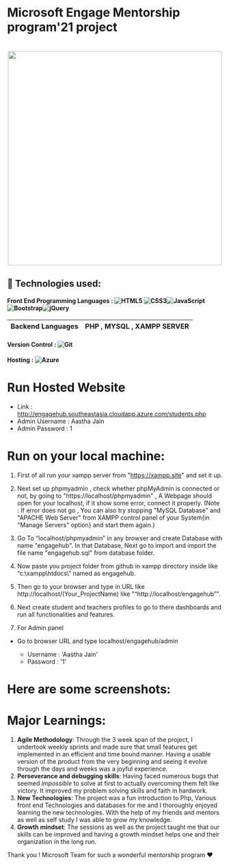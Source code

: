 #                Microsoft Engage Mentorship program'21 project   

<h1 align="center"><img src="https://user-images.githubusercontent.com/50754325/143672348-3f4c1a57-30df-4473-9222-4d37e48b002a.png" width="500"></h1>
<p align="center">
  
##  🚩 Technologies used:
#### Front End Programming Languages : <img alt="HTML5" src="https://img.shields.io/badge/html5-%23E34F26.svg?style=for-the-badge&logo=html5&logoColor=white"/> <img alt="CSS3" src="https://img.shields.io/badge/css3-%231572B6.svg?style=for-the-badge&logo=css3&logoColor=white"/><img alt="JavaScript" src="https://img.shields.io/badge/javascript-%23323330.svg?style=for-the-badge&logo=javascript&logoColor=%23F7DF1E"/><img alt="Bootstrap" src="https://img.shields.io/badge/bootstrap-%23563D7C.svg?style=for-the-badge&logo=bootstrap&logoColor=white"/><img alt="jQuery" src="https://img.shields.io/badge/jquery-%230769AD.svg?style=for-the-badge&logo=jquery&logoColor=white"/> 

  | Backend Languages | PHP , MYSQL , XAMPP SERVER |
  |---------|-------------|

#### Version Control : <img alt="Git" src="https://img.shields.io/badge/git-%23F05033.svg?style=for-the-badge&logo=git&logoColor=white"/>  
#### Hosting : <img alt="Azure" src="https://img.shields.io/badge/azure-%230072C6.svg?style=for-the-badge&logo=azure-devops&logoColor=white"/> 

# Run Hosted Website
  - Link : http://engagehub.southeastasia.cloudapp.azure.com/students.php
  - Admin Username : Aastha Jain
  - Admin Password : 1
  


# Run on your local machine:

1. First of all run your xampp server from "https://xampp.site" and set it up.

2. Next set up phpmyadmin , check whether phpMyAdmin is connected or not, by going to "https://localhost/phpmyadmin" , A Webpage should open for your localhost, if it show some error, connect it properly. (Note : If error does not go , You can also try stopping "MySQL Database" and "APACHE Web Server" from XAMPP control panel of your System{in "Manage Servers" option} and start them again.)

3. Go To “localhost/phpmyadmin” in any browser and create Database with name "engagehub". In that Database, Next go to import and import the file name "engagehub.sql" from database folder.

4. Now paste you project folder from github in xampp directory inside like “c:\xampp\htdocs\” named as engagehub.


5. Then go to your browser and type in URL like http://localhost/(Your_ProjectName) like "“http://localhost/engagehub”".

6. Next create student and teachers profiles to go to there dashboards and run all functionalities and features.

7. For Admin panel

-  Go to browser URL and type localhost/engagehub/admin

   - Username : 'Aastha Jain'
   - Password : '1'






# Here are some screenshots:
  


  
  
  
# Major Learnings:
  
1. **Agile Methodology**: Through the 3 week span of the project, I undertook weekly sprints and made sure that small features get implemented in an efficient and time bound manner. Having a usable version of the product from the very beginning and seeing it evolve through the days and weeks was a joyful experience.
2. **Perseverance and debugging skills**: Having faced numerous bugs that seemed *impossible* to solve at first to actually overcoming them felt like victory. It improved my problem solving skills and faith in hardwork.
3. **New Technologies**: The project was a fun introduction to Php, Various front end Technologies and databases for me and I thoroughly enjoyed learning the new technologies. With the help of my friends and mentors as well as self study I was able to grow my knowledge.
4. **Growth mindset**: The sessions as well as the project taught me that our skills can be improved and having a growth mindset helps one and their organization in the long run.
  



Thank you ! Microsoft Team for such a wonderful mentorship program ❤️
